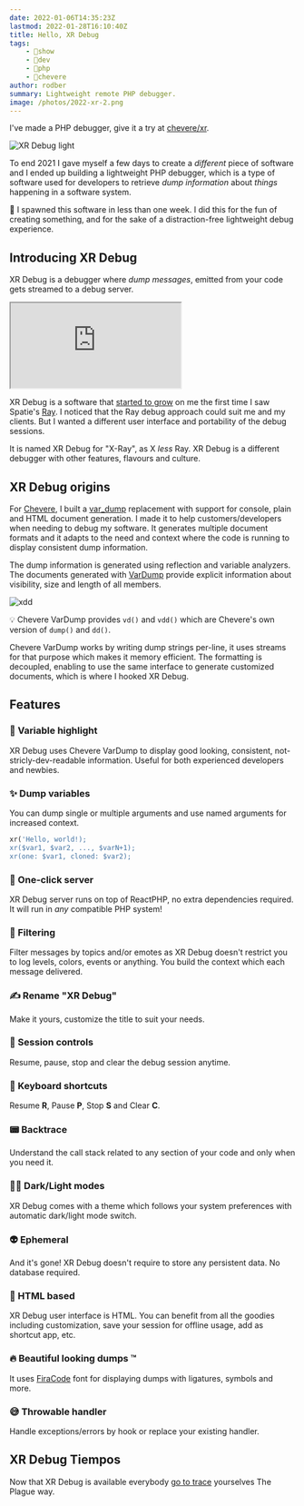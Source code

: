 ```yaml
---
date: 2022-01-06T14:35:23Z
lastmod: 2022-01-28T16:10:40Z
title: Hello, XR Debug
tags:
    - 🤯show
    - 🔬dev
    - 🐘php
    - 🥑chevere
author: rodber
summary: Lightweight remote PHP debugger.
image: /photos/2022-xr-2.png
---
```


I've made a PHP debugger, give it a try at [chevere/xr](https://github.com/chevere/xr).

![XR Debug light](/photos/2022-xr-light-2.png)

To end 2021 I gave myself a few days to create a *different* piece of software and I ended up building a lightweight PHP debugger, which is a type of software used for developers to retrieve *dump information* about *things* happening in a software system.

🦄 I spawned this software in less than one week. I did this for the fun of creating something, and for the sake of a distraction-free lightweight debug experience.

## Introducing XR Debug

XR Debug is a debugger where *dump messages*, emitted from your code gets streamed to a debug server.

<div class="embed-responsive embed-responsive-16by9">
  <iframe class="embed-responsive-item m-0" src="https://player.vimeo.com/video/662391948?h=c645f5cc9a&amp;badge=0&amp;autopause=0&amp;player_id=0&amp;app_id=58479" allowfullscreen title="XR Debug chevere/xr"></iframe>
</div>

XR Debug is a software that [started to grow](https://www.reddit.com/r/PHP/comments/ksfuia/a_debugging_tool_for_pragmatic_php_developers/gij5i04/?utm_source=reddit&utm_medium=web2x&context=3) on me the first time I saw Spatie's [Ray](https://github.com/spatie/ray). I noticed that the Ray debug approach could suit me and my clients. But I wanted a different user interface and portability of the debug sessions.

It is named XR Debug for "X-Ray", as X _less_ Ray. XR Debug is a different debugger with other features, flavours and culture.

## XR Debug origins

For [Chevere](https://chevere.org), I built a [var_dump](https://www.php.net/manual/en/function.var-dump.php) replacement with support for console, plain and HTML document generation. I made it to help customers/developers when needing to debug my software. It generates multiple document formats and it adapts to the need and context where the code is running to display consistent dump information.

The dump information is generated using reflection and variable analyzers. The documents generated with [VarDump](https://chevere.org/packages/var-dump) provide explicit information about visibility, size and length of all members.

![xdd](/photos/2022-xdd.png)

💡 Chevere VarDump provides `vd()` and `vdd()` which are Chevere's own version of `dump()` and `dd()`.

Chevere VarDump works by writing dump strings per-line, it uses streams for that purpose which makes it memory efficient. The formatting is decoupled, enabling to use the same interface to generate customized documents, which is where I hooked XR Debug.

## Features

### 💎 Variable highlight

XR Debug uses Chevere VarDump to display good looking, consistent, not-stricly-dev-readable information. Useful for both experienced developers and newbies.

### ✨ Dump variables

You can dump single or multiple arguments and use named arguments for increased context.

```php
xr('Hello, world!);
xr($var1, $var2, ..., $varN+1);
xr(one: $var1, cloned: $var2);
```

### 🐘 One-click server

XR Debug server runs on top of ReactPHP, no extra dependencies required. It will run in *any* compatible PHP system!

### 👻 Filtering

Filter messages by topics and/or emotes as XR Debug doesn't restrict you to log levels, colors, events or anything. You build the context which each message delivered.

### ✍️ Rename "XR Debug"

Make it yours, customize the title to suit your needs.

### 🏁 Session controls

Resume, pause, stop and clear the debug session anytime.

### 🥷 Keyboard shortcuts

Resume **R**, Pause **P**, Stop **S** and Clear **C**.

### 📟 Backtrace

Understand the call stack related to any section of your code and only when you need it.

### 🌚🌝 Dark/Light modes

XR Debug comes with a theme which follows your system preferences with automatic dark/light mode switch.

### 👽 Ephemeral

And it's gone! XR Debug doesn't require to store any persistent data. No database required.

### 🍒 HTML based

XR Debug user interface is HTML. You can benefit from all the goodies including customization, save your session for offline usage, add as shortcut app, etc.

### 🔥 Beautiful looking dumps ™

It uses [FiraCode](https://github.com/tonsky/FiraCode) font for displaying dumps with ligatures, symbols and more.

### 😅 Throwable handler

Handle exceptions/errors by hook or replace your existing handler.

## XR Debug Tiempos

Now that XR Debug is available everybody [go to trace](https://youtu.be/LkqKFamTkME?t=22) yourselves The Plague way.

